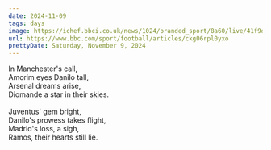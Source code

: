 ```yaml
---
date: 2024-11-09
tags: days
image: https://ichef.bbci.co.uk/news/1024/branded_sport/8a60/live/41f9d550-9eeb-11ef-9260-19e6a950e830.png
url: https://www.bbc.com/sport/football/articles/ckg06rpl0yxo
prettyDate: Saturday, November 9, 2024
---
```

In Manchester's call,<br>Amorim eyes Danilo tall,<br>Arsenal dreams arise,<br>Diomande a star in their skies.<br><br>Juventus' gem bright,<br>Danilo's prowess takes flight,<br>Madrid's loss, a sigh,<br>Ramos, their hearts still lie.